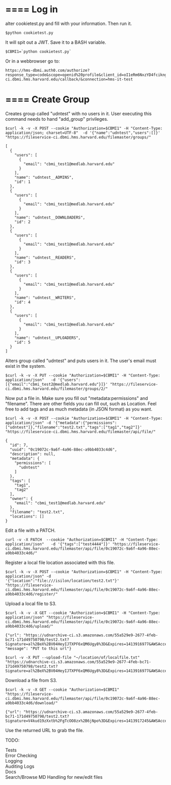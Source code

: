 ====
Log in
====
alter cookietest.py and fill with your information. Then run it.  
```
$python cookietest.py
```
It will spit out a JWT. Save it to a BASH variable.  
```
$CBMI1=`python cookietest.py`
```

Or in a webbrowser go to:  
```
https://hms-dbmi.auth0.com/authorize?response_type=code&scope=openid%20profile&client_id=oI1eRm6NxzYD4fcikngYYKDnxjLLY7wb&redirect_uri=https://fileservice-ci.dbmi.hms.harvard.edu/callback/&connection=hms-it-test
```

====
Create Group
====
Creates group called "udntest" with no users in it. User executing this command needs to hand "add_group" privileges.  


```
$curl -k -v -X POST --cookie "Authorization=$CBMI1" -H "Content-Type: application/json; charset=UTF-8"  -d '{"name":"udntest","users":[]}' "https://fileservice-ci.dbmi.hms.harvard.edu/filemaster/groups/"

[
  {
    "users": [
      {
        "email": "cbmi_test1@medlab.harvard.edu"
      }
    ],
    "name": "udntest__ADMINS",
    "id": 1
  },
  {
    "users": [
      {
        "email": "cbmi_test1@medlab.harvard.edu"
      }
    ],
    "name": "udntest__DOWNLOADERS",
    "id": 2
  },
  {
    "users": [
      {
        "email": "cbmi_test1@medlab.harvard.edu"
      }
    ],
    "name": "udntest__READERS",
    "id": 3
  },
  {
    "users": [
      {
        "email": "cbmi_test1@medlab.harvard.edu"
      }
    ],
    "name": "udntest__WRITERS",
    "id": 4
  },
  {
    "users": [
      {
        "email": "cbmi_test1@medlab.harvard.edu"
      }
    ],
    "name": "udntest__UPLOADERS",
    "id": 5
  }
]

```

Alters group called "udntest" and puts users in it. The user's email must exist in the system.      

```
$curl -k -v -X PUT --cookie "Authorization=$CBMI1" -H "Content-Type: application/json"   -d '{"users":[{"email":"cbmi_test2@medlab.harvard.edu"}]}' "https://fileservice-ci.dbmi.hms.harvard.edu/filemaster/groups/2/"
```

Now put a file in.  Make sure you fill out "metadata:permissions" and "filename".  There are other fields you can fill out, such as Location. Feel free to add tags and as much metadata (in JSON format) as you want.  
```
$curl -k -v -X POST --cookie "Authorization=$CBMI1" -H "Content-Type: application/json" -d '{"metadata":{"permissions":["udntest"]},"filename":"test2.txt","tags":["tag1","tag2"]}' "https://fileservice-ci.dbmi.hms.harvard.edu/filemaster/api/file/"

{
  "id": 7,
  "uuid": "0c19072c-9a6f-4a96-88ec-a9bb4033c4d6",
  "description": null,
  "metadata": {
    "permissions": [
      "udntest"
    ]
  },
  "tags": [
    "tag1",
    "tag2"
  ],
  "owner": {
    "email": "cbmi_test1@medlab.harvard.edu"
  },
  "filename": "test2.txt",
  "locations": []
}
```

Edit a file with a PATCH.  
```
curl -v -X PATCH  --cookie "Authorization=$CBMI1" -H "Content-Type: application/json"   -d '{"tags":["test4444"]}' "https://fileservice-ci.dbmi.hms.harvard.edu/filemaster/api/file/0c19072c-9a6f-4a96-88ec-a9bb4033c4d6/"
```

Register a local file location associated with this file.  
```
$curl -k -v -X POST --cookie "Authorization=$CBMI1" -H "Content-Type: application/json" -d '{"location":"file:///isilon/location/test2.txt"}' "https://fileservice-ci.dbmi.hms.harvard.edu/filemaster/api/file/0c19072c-9a6f-4a96-88ec-a9bb4033c4d6/register/"
```

Upload a local file to S3.  
```
$curl -k -v -X GET --cookie "Authorization=$CBMI1" -H "Content-Type: application/json" "https://fileservice-ci.dbmi.hms.harvard.edu/filemaster/api/file/0c19072c-9a6f-4a96-88ec-a9bb4033c4d6/upload/"

{"url": "https://udnarchive-ci.s3.amazonaws.com/55a529e9-2677-4feb-bc71-171d49750798/test2.txt?Signature=al%2BeX%2BV04HeyIJTXPF6xQM6Ugy8%3D&Expires=1413916977&AWSAccessKeyId=AKIAJB22JW7JSGJXYYZA", "message": "PUT to this url"}

$curl -v -X PUT --upload-file "~/location/of/localfile.txt" "https://udnarchive-ci.s3.amazonaws.com/55a529e9-2677-4feb-bc71-171d49750798/test2.txt?Signature=al%2BeX%2BV04HeyIJTXPF6xQM6Ugy8%3D&Expires=1413916977&AWSAccessKeyId=AKIAJB22JW7JSGJXYYZA"

```

Download a file from S3.  
```
$curl -k -v -X GET --cookie "Authorization=$CBMI1" "https://fileservice-ci.dbmi.hms.harvard.edu/filemaster/api/file/0c19072c-9a6f-4a96-88ec-a9bb4033c4d6/download/"

{"url": "https://udnarchive-ci.s3.amazonaws.com/55a529e9-2677-4feb-bc71-171d49750798/test2.txt?Signature=V4kud19zXxtb%2FgTcOO8zx%2B6jNpo%3D&Expires=1413917245&AWSAccessKeyId=AKIAJB22JW7JSGJXYYZA"}

```
Use the returned URL to grab the file.

TODO:  

Tests  
Error Checking  
Logging  
Auditing Logs  
Docs  
Search/Browse 
MD Handling for new/edit files
